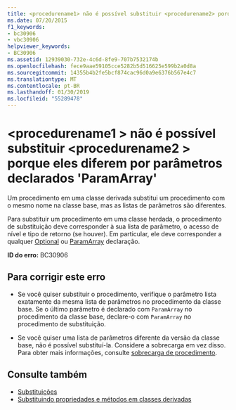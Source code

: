 ```yaml
---
title: <procedurename1> não é possível substituir <procedurename2> porque eles diferem por parâmetros declarados 'ParamArray'
ms.date: 07/20/2015
f1_keywords:
- bc30906
- vbc30906
helpviewer_keywords:
- BC30906
ms.assetid: 12939030-732e-4c6d-8fe9-707b7532174b
ms.openlocfilehash: fece9aae59105cce5282b5d516625e599b2a0d8a
ms.sourcegitcommit: 14355b4b2fe5bcf874cac96d0a9e6376b567e4c7
ms.translationtype: MT
ms.contentlocale: pt-BR
ms.lasthandoff: 01/30/2019
ms.locfileid: "55289478"
---
```

# <a name="procedurename1-cannot-override-procedurename2-because-they-differ-by-parameters-declared-paramarray"></a>\<procedurename1 > não é possível substituir \<procedurename2 > porque eles diferem por parâmetros declarados 'ParamArray'
Um procedimento em uma classe derivada substitui um procedimento com o mesmo nome na classe base, mas as listas de parâmetros são diferentes.  
  
 Para substituir um procedimento em uma classe herdada, o procedimento de substituição deve corresponder à sua lista de parâmetro, o acesso de nível e tipo de retorno (se houver). Em particular, ele deve corresponder a qualquer [Optional](../../visual-basic/language-reference/modifiers/optional.md) ou [ParamArray](../../visual-basic/language-reference/modifiers/paramarray.md) declaração.  
  
 **ID do erro:** BC30906  
  
## <a name="to-correct-this-error"></a>Para corrigir este erro  
  
-   Se você quiser substituir o procedimento, verifique o parâmetro lista exatamente da mesma lista de parâmetros no procedimento da classe base. Se o último parâmetro é declarado com `ParamArray` no procedimento da classe base, declare-o com `ParamArray` no procedimento de substituição.  
  
-   Se você quiser uma lista de parâmetros diferente da versão da classe base, não é possível substituí-la. Considere a sobrecarga em vez disso. Para obter mais informações, consulte [sobrecarga de procedimento](../../visual-basic/programming-guide/language-features/procedures/procedure-overloading.md).  
  
## <a name="see-also"></a>Consulte também
- [Substituições](../../visual-basic/language-reference/modifiers/overrides.md)
- [Substituindo propriedades e métodos em classes derivadas](~/docs/visual-basic/programming-guide/language-features/objects-and-classes/inheritance-basics.md#overriding-properties-and-methods-in-derived-classes)
